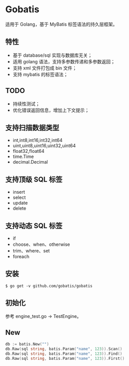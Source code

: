 # Gobatis

适用于 Golang，基于 MyBatis 标签语法的持久层框架。

## 特性

- 基于 database/sql 实现与数据库无关；
- 适用 golang 语法，支持多参数传递和多参数返回；
- 支持 xml 文件打包成 bin 文件；
- 支持 mybatis 的标签语法；

## TODO

- 持续性测试；
- 优化错误返回信息，增加上下文提示；

## 支持扫描数据类型

- int,int8,int16,int32,int64
- uint,uint8,uint16,uint32,uint64
- float32,float64
- time.Time
- decimal.Decimal

## 支持顶级 SQL 标签

- insert
- select
- update
- delete

## 支持动态 SQL 标签

- if
- choose、when、otherwise
- trim、where、set
- foreach

## 安装

```
$ go get -v github.com/gobatis/gobatis
```

## 初始化

参考 engine_test.go -> TestEngine。

## New

```go
db := batis.New("")
db.Raw(sql string, batis.Param("name", 123)).Scan()
db.Raw(sql string, batis.Param("name", 123)).Find()
db.Raw(sql string, batis.Param("name", 123)).First()
```